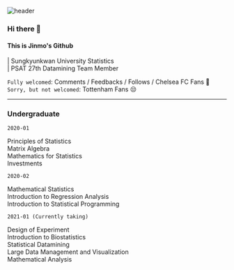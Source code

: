![header](https://capsule-render.vercel.app/api?type=slice&color=000099&height=200&section=header&text=Morcellinus&desc=whasssssssssup&fontSize=70&fontColor=ffffff&rotate=14&fontAlignY=50&fontAlign=40&descrotate=19)
### Hi there 👋

#### This is Jinmo's Github

| Sungkyunkwan University Statistics<br>
| PSAT 27th Datamining Team Member

`Fully welcomed`: Comments / Feedbacks / Follows / Chelsea FC Fans 💙<br>
`Sorry, but not welcomed`: Tottenham Fans 😒<br>
___
### Undergraduate

`2020-01`

Principles of Statistics<br>
Matrix Algebra<br>
Mathematics for Statistics<br>
Investments<br>

`2020-02`

Mathematical Statistics<br>
Introduction to Regression Analysis<br>
Introduction to Statistical Programming<br>

`2021-01 (Currently taking)`

Design of Experiment<br>
Introduction to Biostatistics<br>
Statistical Datamining<br>
Large Data Management and Visualization<br>
Mathematical Analysis


<!--
**morcellinus/Morcellinus** is a ✨ _special_ ✨ repository because its `README.md` (this file) appears on your GitHub profile.

Here are some ideas to get you started:

- 🔭 I’m currently working on ...
- 🌱 I’m currently learning ...
- 👯 I’m looking to collaborate on ...
- 🤔 I’m looking for help with ...
- 💬 Ask me about ...
- 📫 How to reach me: ...
- 😄 Pronouns: ...
- ⚡ Fun fact: ...'
- 
I'm currently working on
